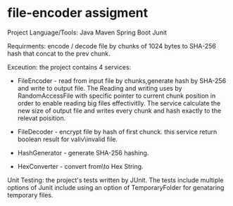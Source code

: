 # file-encoder assigment

Project Language/Tools:
Java
Maven
Spring Boot
Junit

Requirments: 
encode / decode file by chunks of 1024 bytes to SHA-256 hash that concat to the prev chunk.

Exceution:
the project contains 4 services:

   * FileEncoder - read from input file by chunks,generate hash by SHA-256 and write to output file.
     The Reading and writing uses by RandomAccessFile with specific pointer to current chunk position in order to enable reading big files effectivitlly.
     The service calculate the new size of output file and writes every chunk and hash exactly to the relevat poisition.

   * FileDecoder - encrypt file by hash of first chunck. this service return boolean result for valiv\invalid file.

   * HashGenerator - generate SHA-256 hashing.

   * HexConverter - convert from\to Hex String.

Unit Testing:
the project's tests written by JUnit.
The tests include multiple options of Junit include using an option of TemporaryFolder for genataring temporary files.
